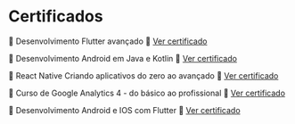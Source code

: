 # Certificados

📄 Desenvolvimento Flutter avançado
🔗 [Ver certificado](https://www.udemy.com/certificate/UC-3466419f-3767-4db8-b930-351edd986eb4/)

📄 Desenvolvimento Android em Java e Kotlin
🔗 [Ver certificado](https://www.udemy.com/certificate/UC-b49d7d36-610e-4706-845f-e4245339ae92/)

📄 React Native Criando aplicativos do zero ao avançado
🔗 [Ver certificado](https://www.udemy.com/certificate/UC-4e72dd96-e3f5-4c66-8d72-c0103b78e5f1/)

📄 Curso de Google Analytics 4 - do básico ao profissional
🔗 [Ver certificado](https://www.udemy.com/certificate/UC-6bec573a-c369-432c-8c10-f5a150b493b0/)

📄 Desenvolvimento Android e IOS com Flutter
🔗 [Ver certificado](https://www.udemy.com/certificate/UC-af4d55d9-1cc5-46c5-b547-74e3e7a7eed3/)


